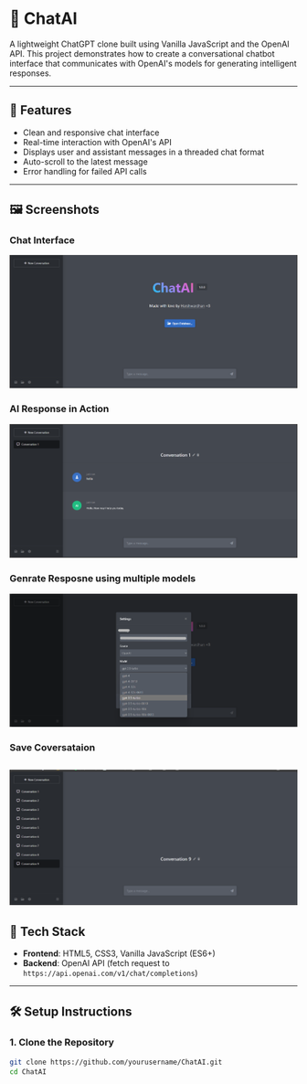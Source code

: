 # 💬 ChatAI
A lightweight ChatGPT clone built using Vanilla JavaScript and the OpenAI API. This project demonstrates how to create a conversational chatbot interface that communicates with OpenAI's models for generating intelligent responses.

---

## 🚀 Features

- Clean and responsive chat interface
- Real-time interaction with OpenAI's API
- Displays user and assistant messages in a threaded chat format
- Auto-scroll to the latest message
- Error handling for failed API calls

---

## 🖼️ Screenshots

###  Chat Interface
![Chat Interface](/img/1.png)

###  AI Response in Action
![AI Response](/img/3.png)

###  Genrate Resposne using multiple models
![models](/img/2.png)

###  Save Coversataion
![Conversation](/img/4.png)
---

## 🔧 Tech Stack

- **Frontend**: HTML5, CSS3, Vanilla JavaScript (ES6+)
- **Backend**: OpenAI API (fetch request to `https://api.openai.com/v1/chat/completions`)

---

## 🛠️ Setup Instructions

### 1. Clone the Repository

```bash
git clone https://github.com/yourusername/ChatAI.git
cd ChatAI
